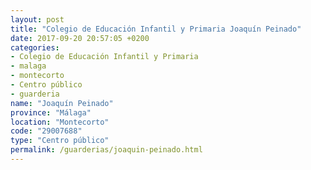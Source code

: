 ```yaml
---
layout: post
title: "Colegio de Educación Infantil y Primaria Joaquín Peinado"
date: 2017-09-20 20:57:05 +0200
categories:
- Colegio de Educación Infantil y Primaria
- malaga
- montecorto
- Centro público
- guarderia
name: "Joaquín Peinado"
province: "Málaga"
location: "Montecorto"
code: "29007688"
type: "Centro público"
permalink: /guarderias/joaquin-peinado.html
---
```

